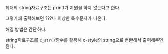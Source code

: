 <string> 헤더의 string자료구조는 printf가 지원을 하지 않는다고 한다.

그렇기에 출력해보면 ???나 이상한 특수문자가 나온다.

해결 방법은 간단하다.

string자료구조를 ```c_str()```함수를 활용해 c-style의 string으로 변환해서 출력해주면 된다.
